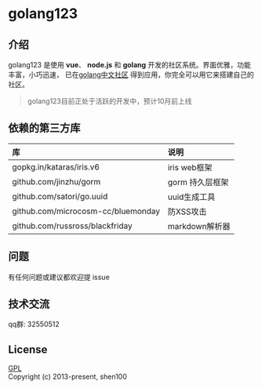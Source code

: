 golang123   
=

## 介绍

golang123 是使用 **vue**、 **node.js** 和 **golang** 开发的社区系统。界面优雅，功能丰富，小巧迅速，
已在[golang中文社区](https://www.golang123.com) 得到应用，你完全可以用它来搭建自己的社区。  

> golang123目前正处于活跃的开发中，预计10月前上线 

## 依赖的第三方库

| 库 | 说明              |
|:---------|:-----------------------|
| gopkg.in/kataras/iris.v6   | iris web框架   |
| github.com/jinzhu/gorm     | gorm 持久层框架 |
| github.com/satori/go.uuid  | uuid生成工具    |
| github.com/microcosm-cc/bluemonday  | 防XSS攻击    |
| github.com/russross/blackfriday  | markdown解析器    |

## 问题

有任何问题或建议都欢迎提 issue  

## 技术交流  
qq群: 32550512 

## License
[GPL](https://github.com/shen100/golang123-api/blob/master/LICENSE "")      
Copyright (c) 2013-present, shen100
